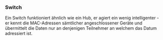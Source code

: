 ### Switch

Ein Switch funktioniert ähnlich wie ein Hub, er agiert ein wenig intelligenter - er kennt die MAC-Adressen sämtlicher angeschlossener Geräte und übermittelt die Daten nur an denjenigen Teilnehmer an welchem das Datum adressiert ist.